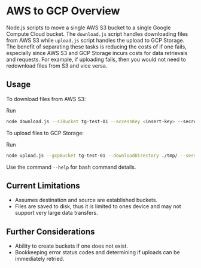 # AWS to GCP Overview 
Node.js scripts to move a single AWS S3 bucket to a single Google Compute Cloud bucket. The ```download.js``` script handles downloading files from AWS S3 while ```upload.js``` script handles the upload to GCP Storage. The benefit of separating these tasks is reducing the costs of if one fails, especially since AWS S3 and GCP Storage incurs costs for data retrievals and requests. For example, if uploading fails, then you would not need to redownload files from S3 and vice versa. 

## Usage
To download files from AWS S3:

Run 
``` bash 
node download.js --s3Bucket tg-test-01 --accessKey <insert-key> --secretAccessKey <insert-key> --downloadDirectory ./tmp/
```

To upload files to GCP Storage:

Run 
``` bash 
node upload.js --gcpBucket tg-test-01 --downloadDirectory ./tmp/ --serviceAccountKeyPath <insert-dir-path>
```

Use the command ```--help``` for bash command details.

## Current Limitations
- Assumes destination and source are established buckets.
- Files are saved to disk, thus it is limited to ones device and may not support very large data transfers.

## Further Considerations
- Ability to create buckets if one does not exist.
- Bookkeeping error status codes and determining if uploads can be immediately retried.

